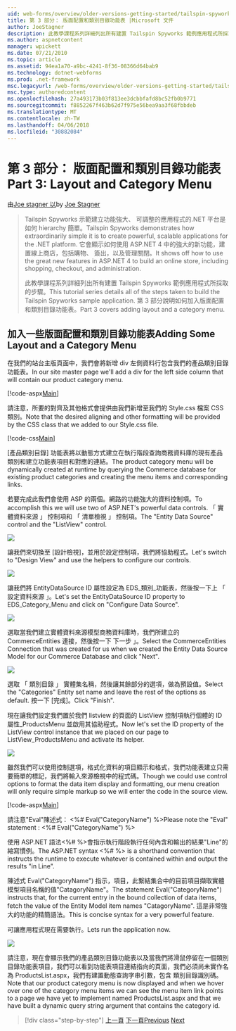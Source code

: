 ```yaml
---
uid: web-forms/overview/older-versions-getting-started/tailspin-spyworks/tailspin-spyworks-part-3
title: 第 3 部分： 版面配置和類別目錄功能表 |Microsoft 文件
author: JoeStagner
description: 此教學課程系列詳細列出所有建置 Tailspin Spyworks 範例應用程式所採取的步驟。 第 3 部分說明如何加入版面配置和類別目錄功能表。
ms.author: aspnetcontent
manager: wpickett
ms.date: 07/21/2010
ms.topic: article
ms.assetid: 94ea1a70-a9bc-4241-8f36-08366d64bab9
ms.technology: dotnet-webforms
ms.prod: .net-framework
msc.legacyurl: /web-forms/overview/older-versions-getting-started/tailspin-spyworks/tailspin-spyworks-part-3
msc.type: authoredcontent
ms.openlocfilehash: 27a493173b03f813ee3dcbbfafd8bc52fb0b9771
ms.sourcegitcommit: f8852267f463b62d7f975e56bea9aa3f68fbbdeb
ms.translationtype: MT
ms.contentlocale: zh-TW
ms.lasthandoff: 04/06/2018
ms.locfileid: "30882084"
---
```

<a name="part-3-layout-and-category-menu"></a><span data-ttu-id="eb822-104">第 3 部分： 版面配置和類別目錄功能表</span><span class="sxs-lookup"><span data-stu-id="eb822-104">Part 3: Layout and Category Menu</span></span>
====================
<span data-ttu-id="eb822-105">由[Joe stagner 以](https://github.com/JoeStagner)</span><span class="sxs-lookup"><span data-stu-id="eb822-105">by [Joe Stagner](https://github.com/JoeStagner)</span></span>

> <span data-ttu-id="eb822-106">Tailspin Spyworks 示範建立功能強大、 可調整的應用程式的.NET 平台是如何 hierarchy 簡單。</span><span class="sxs-lookup"><span data-stu-id="eb822-106">Tailspin Spyworks demonstrates how extraordinarily simple it is to create powerful, scalable applications for the .NET platform.</span></span> <span data-ttu-id="eb822-107">它會顯示如何使用 ASP.NET 4 中的強大的新功能，建置線上商店，包括購物、 簽出，以及管理關閉。</span><span class="sxs-lookup"><span data-stu-id="eb822-107">It shows off how to use the great new features in ASP.NET 4 to build an online store, including shopping, checkout, and administration.</span></span>
> 
> <span data-ttu-id="eb822-108">此教學課程系列詳細列出所有建置 Tailspin Spyworks 範例應用程式所採取的步驟。</span><span class="sxs-lookup"><span data-stu-id="eb822-108">This tutorial series details all of the steps taken to build the Tailspin Spyworks sample application.</span></span> <span data-ttu-id="eb822-109">第 3 部分說明如何加入版面配置和類別目錄功能表。</span><span class="sxs-lookup"><span data-stu-id="eb822-109">Part 3 covers adding layout and a category menu.</span></span>


## <a id="_Toc260221669"></a>  <span data-ttu-id="eb822-110">加入一些版面配置和類別目錄功能表</span><span class="sxs-lookup"><span data-stu-id="eb822-110">Adding Some Layout and a Category Menu</span></span>

<span data-ttu-id="eb822-111">在我們的站台主版頁面中，我們會將新增 div 左側資料行包含我們的產品類別目錄功能表。</span><span class="sxs-lookup"><span data-stu-id="eb822-111">In our site master page we'll add a div for the left side column that will contain our product category menu.</span></span>

[!code-aspx[Main](tailspin-spyworks-part-3/samples/sample1.aspx)]

<span data-ttu-id="eb822-112">請注意，所要的對齊及其他格式會提供由我們新增至我們的 Style.css 檔案 CSS 類別。</span><span class="sxs-lookup"><span data-stu-id="eb822-112">Note that the desired aligning and other formatting will be provided by the CSS class that we added to our Style.css file.</span></span>

[!code-css[Main](tailspin-spyworks-part-3/samples/sample2.css)]

<span data-ttu-id="eb822-113">[產品類別目錄] 功能表將以動態方式建立在執行階段查詢商務資料庫的現有產品類別和建立功能表項目和對應的連結。</span><span class="sxs-lookup"><span data-stu-id="eb822-113">The product category menu will be dynamically created at runtime by querying the Commerce database for existing product categories and creating the menu items and corresponding links.</span></span>

<span data-ttu-id="eb822-114">若要完成此我們會使用 ASP 的兩個。網路的功能強大的資料控制項。</span><span class="sxs-lookup"><span data-stu-id="eb822-114">To accomplish this we will use two of ASP.NET's powerful data controls.</span></span> <span data-ttu-id="eb822-115">「 實體資料來源 」 控制項和 「 清單檢視 」 控制項。</span><span class="sxs-lookup"><span data-stu-id="eb822-115">The "Entity Data Source" control and the "ListView" control.</span></span>

![](tailspin-spyworks-part-3/_static/image1.jpg)

<span data-ttu-id="eb822-116">讓我們來切換至 [設計檢視]，並用於設定控制項，我們將協助程式。</span><span class="sxs-lookup"><span data-stu-id="eb822-116">Let's switch to "Design View" and use the helpers to configure our controls.</span></span>

![](tailspin-spyworks-part-3/_static/image2.jpg)

<span data-ttu-id="eb822-117">讓我們將 EntityDataSource ID 屬性設定為 EDS\_類別\_功能表，然後按一下上 「 設定資料來源 」。</span><span class="sxs-lookup"><span data-stu-id="eb822-117">Let's set the EntityDataSource ID property to EDS\_Category\_Menu and click on "Configure Data Source".</span></span>

![](tailspin-spyworks-part-3/_static/image3.jpg)

<span data-ttu-id="eb822-118">選取當我們建立實體資料來源模型商務資料庫時，我們所建立的 CommerceEntities 連接，然後按一下 下一步 」。</span><span class="sxs-lookup"><span data-stu-id="eb822-118">Select the CommerceEntities Connection that was created for us when we created the Entity Data Source Model for our Commerce Database and click "Next".</span></span>

![](tailspin-spyworks-part-3/_static/image4.jpg)

<span data-ttu-id="eb822-119">選取 「 類別目錄 」 實體集名稱，然後讓其餘部分的選項，做為預設值。</span><span class="sxs-lookup"><span data-stu-id="eb822-119">Select the "Categories" Entity set name and leave the rest of the options as default.</span></span> <span data-ttu-id="eb822-120">按一下 [完成]。</span><span class="sxs-lookup"><span data-stu-id="eb822-120">Click "Finish".</span></span>

<span data-ttu-id="eb822-121">現在讓我們設定我們置於我們 listview 的頁面的 ListView 控制項執行個體的 ID 屬性\_ProductsMenu 並啟用其協助程式。</span><span class="sxs-lookup"><span data-stu-id="eb822-121">Now let's set the ID property of the ListView control instance that we placed on our page to ListView\_ProductsMenu and activate its helper.</span></span>

![](tailspin-spyworks-part-3/_static/image5.jpg)

<span data-ttu-id="eb822-122">雖然我們可以使用控制選項，格式化資料的項目顯示和格式，我們功能表建立只需要簡單的標記，我們將輸入來源檢視中的程式碼。</span><span class="sxs-lookup"><span data-stu-id="eb822-122">Though we could use control options to format the data item display and formatting, our menu creation will only require simple markup so we will enter the code in the source view.</span></span>

[!code-aspx[Main](tailspin-spyworks-part-3/samples/sample3.aspx)]

<span data-ttu-id="eb822-123">請注意"Eval"陳述式： &lt;%# Eval("CategoryName") %&gt;</span><span class="sxs-lookup"><span data-stu-id="eb822-123">Please note the "Eval" statement : &lt;%# Eval("CategoryName") %&gt;</span></span>

<span data-ttu-id="eb822-124">使用 ASP.NET 語法&lt;%# %&gt;會指示執行階段執行任何內含和輸出的結果"Line"的縮寫慣例。</span><span class="sxs-lookup"><span data-stu-id="eb822-124">The ASP.NET syntax &lt;%# %&gt; is a shorthand convention that instructs the runtime to execute whatever is contained within and output the results "in Line".</span></span>

<span data-ttu-id="eb822-125">陳述式 Eval("CategoryName") 指示，項目，此繫結集合中的目前項目擷取實體模型項目名稱的值"CatagoryName"。</span><span class="sxs-lookup"><span data-stu-id="eb822-125">The statement Eval("CategoryName") instructs that, for the current entry in the bound collection of data items, fetch the value of the Entity Model item names "CatagoryName".</span></span> <span data-ttu-id="eb822-126">這是非常強大的功能的精簡語法。</span><span class="sxs-lookup"><span data-stu-id="eb822-126">This is concise syntax for a very powerful feature.</span></span>

<span data-ttu-id="eb822-127">可讓應用程式現在需要執行。</span><span class="sxs-lookup"><span data-stu-id="eb822-127">Lets run the application now.</span></span>

![](tailspin-spyworks-part-3/_static/image6.jpg)

<span data-ttu-id="eb822-128">請注意，現在會顯示我們的產品類別目錄功能表以及當我們將滑鼠停留在一個類別目錄功能表項目，我們可以看到功能表項目連結指向的頁面，我們必須尚未實作名為 ProductsList.aspx，我們有建置動態查詢字串引數，包含 類別目錄識別碼。</span><span class="sxs-lookup"><span data-stu-id="eb822-128">Note that our product category menu is now displayed and when we hover over one of the category menu items we can see the menu item link points to a page we have yet to implement named ProductsList.aspx and that we have built a dynamic query string argument that contains the category id.</span></span>

> [!div class="step-by-step"]
> <span data-ttu-id="eb822-129">[上一頁](tailspin-spyworks-part-2.md)
> [下一頁](tailspin-spyworks-part-4.md)</span><span class="sxs-lookup"><span data-stu-id="eb822-129">[Previous](tailspin-spyworks-part-2.md)
[Next](tailspin-spyworks-part-4.md)</span></span>
